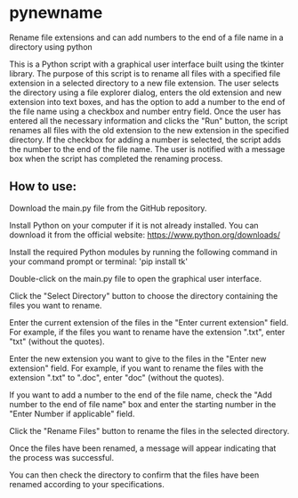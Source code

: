 # pynewname
Rename file extensions and can add numbers to the end of a file name in a directory using python

This is a Python script with a graphical user interface built using the tkinter library. The purpose of this script is to rename all files with a specified file extension in a selected directory to a new file extension. The user selects the directory using a file explorer dialog, enters the old extension and new extension into text boxes, and has the option to add a number to the end of the file name using a checkbox and number entry field. Once the user has entered all the necessary information and clicks the "Run" button, the script renames all files with the old extension to the new extension in the specified directory. If the checkbox for adding a number is selected, the script adds the number to the end of the file name. The user is notified with a message box when the script has completed the renaming process.

## How to use:

Download the main.py file from the GitHub repository.

Install Python on your computer if it is not already installed. You can download it from the official website: https://www.python.org/downloads/

Install the required Python modules by running the following command in your command prompt or terminal: 'pip install tk'

Double-click on the main.py file to open the graphical user interface.

Click the "Select Directory" button to choose the directory containing the files you want to rename.

Enter the current extension of the files in the "Enter current extension" field. For example, if the files you want to rename have the extension ".txt", enter "txt" (without the quotes).

Enter the new extension you want to give to the files in the "Enter new extension" field. For example, if you want to rename the files with the extension ".txt" to ".doc", enter "doc" (without the quotes).

If you want to add a number to the end of the file name, check the "Add number to the end of file name" box and enter the starting number in the "Enter Number if applicable" field.

Click the "Rename Files" button to rename the files in the selected directory.

Once the files have been renamed, a message will appear indicating that the process was successful.

You can then check the directory to confirm that the files have been renamed according to your specifications.
